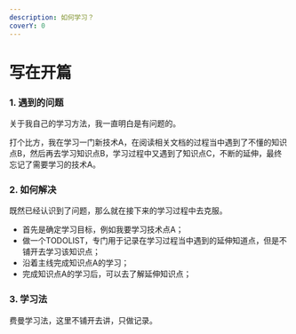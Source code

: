 ```yaml
---
description: 如何学习？
coverY: 0
---
```


# 写在开篇



### 1. 遇到的问题

关于我自己的学习方法，我一直明白是有问题的。

打个比方，我在学习一门新技术A，在阅读相关文档的过程当中遇到了不懂的知识点B，然后再去学习知识点B，学习过程中又遇到了知识点C，不断的延伸，最终忘记了需要学习的技术A。



### 2. 如何解决

既然已经认识到了问题，那么就在接下来的学习过程中去克服。

* 首先是确定学习目标，例如我要学习技术点A；
* 做一个TODOLIST，专门用于记录在学习过程当中遇到的延伸知道点，但是不铺开去学习该知识点；
* 沿着主线完成知识点A的学习；
* 完成知识点A的学习后，可以去了解延伸知识点；



### 3. 学习法

费曼学习法，这里不铺开去讲，只做记录。
